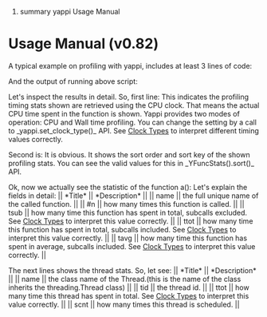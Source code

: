 1.  summary yappi Usage Manual

Usage Manual (v0.82)
====================

A typical example on profiling with yappi, includes at least 3 lines of
code:

And the output of running above script:

Let's inspect the results in detail. So, first line: This indicates the
profiling timing stats shown are retrieved using the CPU clock. That
means the actual CPU time spent in the function is shown. Yappi provides
two modes of operation: CPU and Wall time profiling. You can change the
setting by a call to \_yappi.set\_clock\_type()\_ API. See [Clock
Types](https://code.google.com/p/yappi/wiki/ClockTypes_v082) to
interpret different timing values correctly.

Second is: It is obvious. It shows the sort order and sort key of the
shown profiling stats. You can see the valid values for this in
\_YFuncStats().sort()\_ API.

Ok, now we actually see the statistic of the function a(): Let's explain
the fields in detail: || \*Title\* || \*Description\* || || name || the
full unique name of the called function. || || \#n || how many times
this function is called. || || tsub || how many time this function has
spent in total, subcalls excluded. See [Clock
Types](https://code.google.com/p/yappi/wiki/ClockTypes_v082) to
interpret this value correctly. || || ttot || how many time this
function has spent in total, subcalls included. See [Clock
Types](https://code.google.com/p/yappi/wiki/ClockTypes_v082) to
interpret this value correctly. || || tavg || how many time this
function has spent in average, subcalls included. See [Clock
Types](https://code.google.com/p/yappi/wiki/ClockTypes_v082) to
interpret this value correctly. ||

The next lines shows the thread stats. So, let see: || \*Title\* ||
\*Description\* || || name || the class name of the Thread.(this is the
name of the class inherits the threading.Thread class) || || tid || the
thread id. || || ttot || how many time this thread has spent in total.
See [Clock Types](https://code.google.com/p/yappi/wiki/ClockTypes_v082)
to interpret this value correctly. || || scnt || how many times this
thread is scheduled. ||
